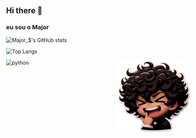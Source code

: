 ## Hi there 👋
### eu sou o Major
![Major_$'s GitHub stats](https://github-readme-stats.vercel.app/api?username=Major-Cod3&show_icons=true&theme=radical)

![Top Langs](https://github-readme-stats.vercel.app/api/top-langs/?username=Major-Cod3&layout=compact&theme=radical)

![python](https://www.python.org/static/community_logos/python-logo-inkscape.svg)
<img src="1720739445294.png" alt="personagem " width="200" height="200" style="float: right; margin-left: 10px">
<!--
**Major-Cod3/Major-Cod3** is a ✨ _special_ ✨ repository because its `README.md` (this file) appears on your GitHub profile.

Here are some ideas to get you started:

- 🔭 I’m currently working on ...
- 🌱 I’m currently learning ...
- 👯 I’m looking to collaborate on ...
- 🤔 I’m looking for help with ...
- 💬 Ask me about ...
- 📫 How to reach me: ...
- 😄 Pronouns: ...
- ⚡ Fun fact: ...
-->
